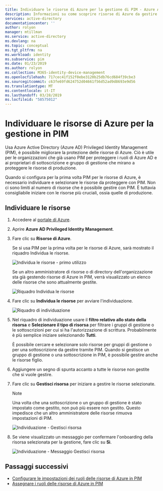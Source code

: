 ```yaml
---
title: Individuare le risorse di Azure per la gestione di PIM - Azure Active Directory | Microsoft Docs
description: Informazioni su come scoprire risorse di Azure da gestire in Azure AD Privileged Identity Management (PIM).
services: active-directory
documentationcenter: ''
author: rolyon
manager: mtillman
ms.service: active-directory
ms.devlang: na
ms.topic: conceptual
ms.tgt_pltfrm: na
ms.workload: identity
ms.subservice: pim
ms.date: 01/23/2019
ms.author: rolyon
ms.collection: M365-identity-device-management
ms.openlocfilehash: 717cec41f152f0ebe3120b25db76cd684f39cbe3
ms.sourcegitcommit: c63fe69fd624752d04661f56d52ad9d8693e9d56
ms.translationtype: MT
ms.contentlocale: it-IT
ms.lasthandoff: 03/28/2019
ms.locfileid: "58575012"
---
```

# <a name="discover-azure-resources-to-manage-in-pim"></a>Individuare le risorse di Azure per la gestione in PIM

Usa Azure Active Directory (Azure AD) Privileged Identity Management (PIM), è possibile migliorare la protezione delle risorse di Azure. Ciò è utile per le organizzazioni che già usano PIM per proteggere i ruoli di Azure AD e ai proprietari di sottoscrizione e gruppo di gestione che mirano a proteggere le risorse di produzione.

Quando si configura per la prima volta PIM per le risorse di Azure, è necessario individuare e selezionare le risorse da proteggere con PIM. Non ci sono limiti al numero di risorse che è possibile gestire con PIM. È tuttavia consigliabile iniziare con le risorse più cruciali, ossia quelle di produzione.

## <a name="discover-resources"></a>Individuare le risorse

1. Accedere al [portale di Azure](https://portal.azure.com/).

1. Aprire **Azure AD Privileged Identity Management**.

1. Fare clic su **Risorse di Azure**.

    Se si usa PIM per la prima volta per le risorse di Azure, sarà mostrato il riquadro Individua le risorse.

    ![Individua le risorse - primo utilizzo](./media/pim-resource-roles-discover-resources/discover-resources-first-run.png)

    Se un altro amministratore di risorse o di directory dell'organizzazione sta già gestendo risorse di Azure in PIM, verrà visualizzato un elenco delle risorse che sono attualmente gestite.

    ![Riquadro Individua le risorse](./media/pim-resource-roles-discover-resources/discover-resources.png)

1. Fare clic su **Individua le risorse** per avviare l'individuazione.

    ![Riquadro di individuazione](./media/pim-resource-roles-discover-resources/discovery-pane.png)

1. Nel riquadro di individuazione usare il **filtro relativo allo stato della risorsa** e **Selezionare il tipo di risorsa** per filtrare i gruppi di gestione o le sottoscrizioni per cui si ha l'autorizzazione di scrittura. Probabilmente è più semplice iniziare selezionando **Tutti**.

    È possibile cercare e selezionare solo risorse per gruppi di gestione o per una sottoscrizione da gestire tramite PIM. Quando si gestisce un gruppo di gestione o una sottoscrizione in PIM, è possibile gestire anche le risorse figlio.

1. Aggiungere un segno di spunta accanto a tutte le risorse non gestite che si vuole gestire.

1. Fare clic su **Gestisci risorsa** per iniziare a gestire le risorse selezionate.

    > [!NOTE]
    > Una volta che una sottoscrizione o un gruppo di gestione è stato impostato come gestito, non può più essere non gestito. Questo impedisce che un altro amministratore delle risorse rimuova impostazioni di PIM.

    ![Individuazione - Gestisci risorsa](./media/pim-resource-roles-discover-resources/discovery-manage-resource.png)

1. Se viene visualizzato un messaggio per confermare l'onboarding della risorsa selezionata per la gestione, fare clic su **Sì**.

    ![Individuazione - Messaggio Gestisci risorsa](./media/pim-resource-roles-discover-resources/discovery-manage-resource-message.png)

## <a name="next-steps"></a>Passaggi successivi

- [Configurare le impostazioni dei ruoli delle risorse di Azure in PIM](pim-resource-roles-configure-role-settings.md)
- [Assegnare i ruoli delle risorse di Azure in PIM](pim-resource-roles-assign-roles.md)
